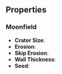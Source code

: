 

## Properties

### Moonfield 

- **Crater Size**: 
- **Erosion**: 
- **Skip Erosion**: 
- **Wall Thickness**: 
- **Seed**: 





